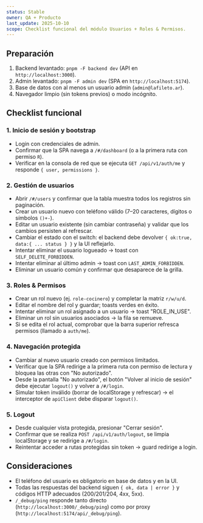 ```yaml
---
status: Stable
owner: QA + Producto
last_update: 2025-10-10
scope: Checklist funcional del módulo Usuarios + Roles & Permisos.
---
```


## Preparación

1. Backend levantado: `pnpm -F backend dev` (API en `http://localhost:3000`).
2. Admin levantado: `pnpm -F admin dev` (SPA en `http://localhost:5174`).
3. Base de datos con al menos un usuario admin (`admin@lafileto.ar`).
4. Navegador limpio (sin tokens previos) o modo incógnito.

## Checklist funcional

### 1. Inicio de sesión y bootstrap
- Login con credenciales de admin.
- Confirmar que la SPA navega a `/#/dashboard` (o a la primera ruta con permiso `R`).
- Verificar en la consola de red que se ejecuta `GET /api/v1/auth/me` y responde `{ user, permissions }`.

### 2. Gestión de usuarios
- Abrir `/#/users` y confirmar que la tabla muestra todos los registros sin paginación.
- Crear un usuario nuevo con teléfono válido (7–20 caracteres, dígitos o símbolos `()+-`).
- Editar un usuario existente (sin cambiar contraseña) y validar que los cambios persisten al refrescar.
- Cambiar el estado con el switch: el backend debe devolver `{ ok:true, data:{ ... status } }` y la UI reflejarlo.
- Intentar eliminar el usuario logueado → toast con `SELF_DELETE_FORBIDDEN`.
- Intentar eliminar al último admin → toast con `LAST_ADMIN_FORBIDDEN`.
- Eliminar un usuario común y confirmar que desaparece de la grilla.

### 3. Roles & Permisos
- Crear un rol nuevo (ej. `role-cocinero`) y completar la matriz `r/w/u/d`.
- Editar el nombre del rol y guardar; toasts verdes en éxito.
- Intentar eliminar un rol asignado a un usuario → toast "ROLE_IN_USE".
- Eliminar un rol sin usuarios asociados → la fila se remueve.
- Si se edita el rol actual, comprobar que la barra superior refresca permisos (llamado a `auth/me`).

### 4. Navegación protegida
- Cambiar al nuevo usuario creado con permisos limitados.
- Verificar que la SPA redirige a la primera ruta con permiso de lectura y bloquea las otras con "No autorizado".
- Desde la pantalla "No autorizado", el botón "Volver al inicio de sesión" debe ejecutar `logout()` y volver a `/#/login`.
- Simular token inválido (borrar de localStorage y refrescar) → el interceptor de `apiClient` debe disparar `logout()`.

### 5. Logout
- Desde cualquier vista protegida, presionar "Cerrar sesión".
- Confirmar que se realiza `POST /api/v1/auth/logout`, se limpia localStorage y se redirige a `/#/login`.
- Reintentar acceder a rutas protegidas sin token → guard redirige a login.

## Consideraciones

- El teléfono del usuario es obligatorio en base de datos y en la UI.
- Todas las respuestas del backend siguen `{ ok, data | error }` y códigos HTTP adecuados (200/201/204, 4xx, 5xx).
- `/_debug/ping` responde tanto directo (`http://localhost:3000/_debug/ping`) como por proxy (`http://localhost:5174/api/_debug/ping`).
